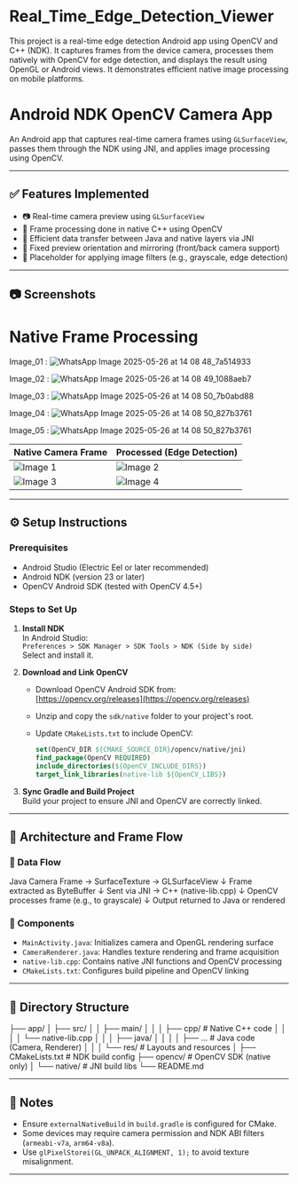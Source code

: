 # Real_Time_Edge_Detection_Viewer
 This project is a real-time edge detection Android app using OpenCV and C++ (NDK). It captures frames from the device camera, processes them natively with OpenCV for edge detection, and displays the result using OpenGL or Android views. It demonstrates efficient native image processing on mobile platforms.


# Android NDK OpenCV Camera App

An Android app that captures real-time camera frames using `GLSurfaceView`, passes them through the NDK using JNI, and applies image processing using OpenCV.

---

## ✅ Features Implemented

- 📷 Real-time camera preview using `GLSurfaceView`
- 🧠 Frame processing done in native C++ using OpenCV
- 🚀 Efficient data transfer between Java and native layers via JNI
- 🔄 Fixed preview orientation and mirroring (front/back camera support)
- 🧪 Placeholder for applying image filters (e.g., grayscale, edge detection)

---

## 📷 Screenshots

# Native Frame Processing 

Image_01 :
![WhatsApp Image 2025-05-26 at 14 08 48_7a514933](https://github.com/user-attachments/assets/6ffba916-65b7-49d4-91e4-af2ff7993395)

Image_02 :
![WhatsApp Image 2025-05-26 at 14 08 49_1088aeb7](https://github.com/user-attachments/assets/abcb3090-2d8c-4933-8ee4-6d265af4e621)

Image_03 :
![WhatsApp Image 2025-05-26 at 14 08 50_7b0abd88](https://github.com/user-attachments/assets/862ccce0-ec89-4b8b-9404-ec50a76e69d0)

Image_04 : 
![WhatsApp Image 2025-05-26 at 14 08 50_827b3761](https://github.com/user-attachments/assets/e6d16d29-3281-4cf2-baa7-ac5eb3c07606)

Image_05 :
![WhatsApp Image 2025-05-26 at 14 08 50_827b3761](https://github.com/user-attachments/assets/636e9ea1-533d-4e14-8fb3-38325fed6864)


| Native Camera Frame                                                                         | Processed (Edge Detection)                                                                  |
| ------------------------------------------------------------------------------------------- | ------------------------------------------------------------------------------------------- |
| ![Image 1](https://github.com/user-attachments/assets/6ffba916-65b7-49d4-91e4-af2ff7993395) | ![Image 2](https://github.com/user-attachments/assets/abcb3090-2d8c-4933-8ee4-6d265af4e621) |
| ![Image 3](https://github.com/user-attachments/assets/862ccce0-ec89-4b8b-9404-ec50a76e69d0) | ![Image 4](https://github.com/user-attachments/assets/e6d16d29-3281-4cf2-baa7-ac5eb3c07606) |

---

## ⚙️ Setup Instructions

### Prerequisites

- Android Studio (Electric Eel or later recommended)
- Android NDK (version 23 or later)
- OpenCV Android SDK (tested with OpenCV 4.5+)

### Steps to Set Up

1. **Install NDK**  
   In Android Studio:  
   `Preferences > SDK Manager > SDK Tools > NDK (Side by side)`  
   Select and install it.

2. **Download and Link OpenCV**  
   - Download OpenCV Android SDK from:  
     [https://opencv.org/releases](https://opencv.org/releases)  
   - Unzip and copy the `sdk/native` folder to your project's root.
   - Update `CMakeLists.txt` to include OpenCV:

     ```cmake
     set(OpenCV_DIR ${CMAKE_SOURCE_DIR}/opencv/native/jni)
     find_package(OpenCV REQUIRED)
     include_directories(${OpenCV_INCLUDE_DIRS})
     target_link_libraries(native-lib ${OpenCV_LIBS})
     ```

3. **Sync Gradle and Build Project**  
   Build your project to ensure JNI and OpenCV are correctly linked.

---

## 🧠 Architecture and Frame Flow

### 🔄 Data Flow

Java Camera Frame → SurfaceTexture → GLSurfaceView
↓
Frame extracted as ByteBuffer
↓
Sent via JNI → C++ (native-lib.cpp)
↓
OpenCV processes frame (e.g., to grayscale)
↓
Output returned to Java or rendered


### 🧩 Components

- `MainActivity.java`: Initializes camera and OpenGL rendering surface
- `CameraRenderer.java`: Handles texture rendering and frame acquisition
- `native-lib.cpp`: Contains native JNI functions and OpenCV processing
- `CMakeLists.txt`: Configures build pipeline and OpenCV linking

---

## 📁 Directory Structure

├── app/
│ ├── src/
│ │ ├── main/
│ │ │ ├── cpp/ # Native C++ code
│ │ │ │ └── native-lib.cpp
│ │ │ ├── java/
│ │ │ │ ├── ... # Java code (Camera, Renderer)
│ │ │ └── res/ # Layouts and resources
│ ├── CMakeLists.txt # NDK build config
├── opencv/ # OpenCV SDK (native only)
│ └── native/ # JNI build libs
└── README.md


---

## 📌 Notes

- Ensure `externalNativeBuild` in `build.gradle` is configured for CMake.
- Some devices may require camera permission and NDK ABI filters (`armeabi-v7a`, `arm64-v8a`).
- Use `glPixelStorei(GL_UNPACK_ALIGNMENT, 1);` to avoid texture misalignment.

---

